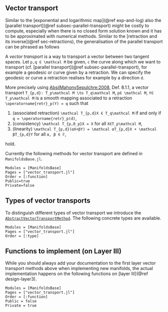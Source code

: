 ## Vector transport

Similar to the [exponential and logarithmic map](@ref exp-and-log) also the [parallel transport](@ref subsec-parallel-transport) might be costly to compute, especially when there is no closed form solution known and it has to be approximated with numerical methods.
Similar to the [retraction and its inverse](@ref sec-retractions), the generalisation of the parallel transport can be phrased as follows

A _vector transport_ is a way to transport a vector between two tangent spaces.
Let ``p,q ∈ \mathcal M`` be given, ``c`` the curve along which we want to transport (cf. [parallel transport](@ref subsec-parallel-transport), for example a geodesic or curve given by a retraction.
We can specify the geodesic or curve a retraction realises for example by a direction ``d``.

More precisely using [AbsilMahonySepulchre:2008](@cite), Def. 8.1.1, a vector transport
``T_{p,d}: T_p\mathcal M \to T_q\mathcal M``, ``p∈ \mathcal M``, ``Y∈ T_p\mathcal M`` is a smooth mapping
associated to a retraction ``\operatorname{retr}_p(Y) = q`` such that

1. (associated retraction) ``\mathcal T_{p,d}X ∈ T_q\mathcal M`` if and only if ``q = \operatorname{retr}_p(d)``,
2. (consistency) ``\mathcal T_{p,0_p}X = X`` for all ``X∈T_p\mathcal M``,
3. (linearity) ``\mathcal T_{p,d}(αX+βY) = \mathcal αT_{p,d}X + \mathcal βT_{p,d}Y`` for all ``α, β ∈ 𝔽``,

hold.

Currently the following methods for vector transport are defined in `ManifoldsBase.jl`.

```@autodocs
Modules = [ManifoldsBase]
Pages = ["vector_transport.jl"]
Order = [:function]
Public=true
Private=false
```

## Types of vector transports

To distinguish different types of vector transport we introduce the [`AbstractVectorTransportMethod`](@ref). The following concrete types are available.

```@autodocs
Modules = [ManifoldsBase]
Pages = ["vector_transport.jl"]
Order = [:type]
```

## Functions to implement (on Layer III)

While you should always add your documentation to the first layer vector transport methods above when implementing new manifolds, the actual implementation happens on the following functions on [layer III](@ref design-layer3).

```@autodocs
Modules = [ManifoldsBase]
Pages = ["vector_transport.jl"]
Order = [:function]
Public = false
Private = true
```
